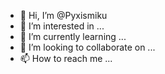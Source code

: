 - 👋 Hi, I’m @Pyxismiku
- 👀 I’m interested in ...
- 🌱 I’m currently learning ...
- 💞️ I’m looking to collaborate on ...
- 📫 How to reach me ...

<!---
Pyxismiku/Pyxismiku is a ✨ special ✨ repository because its `README.md` (this file) appears on your GitHub profile.
You can click the Preview link to take a look at your changes.
--->
